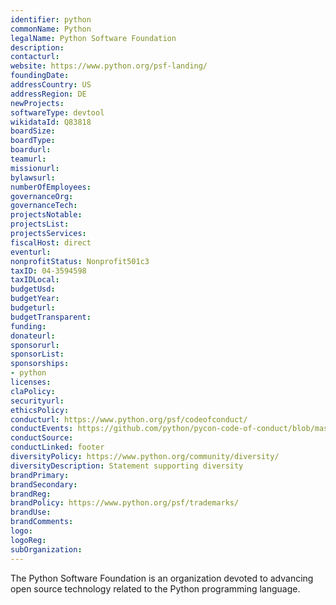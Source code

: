 ```yaml
---
identifier: python
commonName: Python
legalName: Python Software Foundation
description:
contacturl:
website: https://www.python.org/psf-landing/
foundingDate:
addressCountry: US
addressRegion: DE
newProjects:
softwareType: devtool
wikidataId: Q83818
boardSize:
boardType:
boardurl:
teamurl:
missionurl:
bylawsurl:
numberOfEmployees:
governanceOrg:
governanceTech:
projectsNotable:
projectsList:
projectsServices:
fiscalHost: direct
eventurl:
nonprofitStatus: Nonprofit501c3
taxID: 04-3594598
taxIDLocal:
budgetUsd:
budgetYear:
budgeturl:
budgetTransparent:
funding:
donateurl:
sponsorurl:
sponsorList:
sponsorships:
- python
licenses:
claPolicy:
securityurl:
ethicsPolicy:
conducturl: https://www.python.org/psf/codeofconduct/
conductEvents: https://github.com/python/pycon-code-of-conduct/blob/master/code_of_conduct.md
conductSource:
conductLinked: footer
diversityPolicy: https://www.python.org/community/diversity/
diversityDescription: Statement supporting diversity
brandPrimary:
brandSecondary:
brandReg:
brandPolicy: https://www.python.org/psf/trademarks/
brandUse:
brandComments:
logo:
logoReg:
subOrganization:
---
```


The Python Software Foundation is an organization devoted to advancing open source technology related to the Python programming language. 
